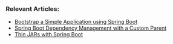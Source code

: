 ### Relevant Articles:
- [Bootstrap a Simple Application using Spring Boot](http://www.baeldung.com/spring-boot-start)
- [Spring Boot Dependency Management with a Custom Parent](http://www.baeldung.com/spring-boot-dependency-management-custom-parent)
- [Thin JARs with Spring Boot](http://www.baeldung.com/spring-boot-thin-jar)
